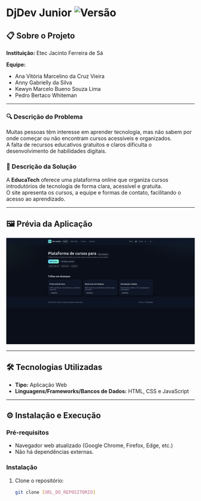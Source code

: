 # DjDev Junior ![Versão](https://img.shields.io/badge/vers%C3%A3o-1.0.0-blue)

## 📋 Sobre o Projeto
**Instituição:** Etec Jacinto Ferreira de Sá  

**Equipe:**  
- Ana Vitória Marcelino da Cruz Vieira  
- Anny Gabrielly da Silva  
- Kewyn Marcelo Bueno Souza Lima  
- Pedro Bertaco Whiteman  

---

### 🔍 Descrição do Problema  
Muitas pessoas têm interesse em aprender tecnologia, mas não sabem por onde começar ou não encontram cursos acessíveis e organizados.  
A falta de recursos educativos gratuitos e claros dificulta o desenvolvimento de habilidades digitais.  

### 🚀 Descrição da Solução  
A **EducaTech** oferece uma plataforma online que organiza cursos introdutórios de tecnologia de forma clara, acessível e gratuita.  
O site apresenta os cursos, a equipe e formas de contato, facilitando o acesso ao aprendizado.  

---

## 🖼️ Prévia da Aplicação
![Página inicial do projeto](./assets/homepage.png)  

---

## 🛠️ Tecnologias Utilizadas  
- **Tipo:** Aplicação Web  
- **Linguagens/Frameworks/Bancos de Dados:** HTML, CSS e JavaScript  

---

## ⚙️ Instalação e Execução  

### Pré-requisitos  
- Navegador web atualizado (Google Chrome, Firefox, Edge, etc.)  
- Não há dependências externas.  

### Instalação  
1. Clone o repositório:  
   ```bash
   git clone [URL_DO_REPOSITORIO]
